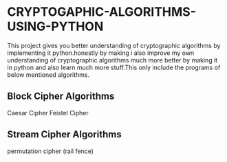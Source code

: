 # CRYPTOGAPHIC-ALGORITHMS-USING-PYTHON
This project gives you better understanding of cryptographic algorithms by implementing it python.honestly by making i also improve my own understanding of
cryptographic algorithms much more better by making it in python and also learn much more stuff.This only include the programs of below mentioned algorithms.

## Block Cipher Algorithms
Caesar Cipher
Feistel Cipher

## Stream Cipher Algorithms
permutation cipher (rail fence)
